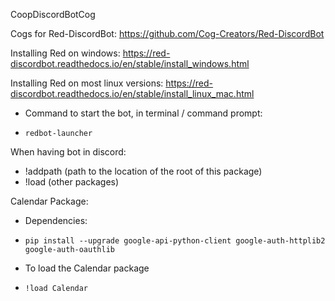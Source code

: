 CoopDiscordBotCog

Cogs for Red-DiscordBot: https://github.com/Cog-Creators/Red-DiscordBot

Installing Red on windows: https://red-discordbot.readthedocs.io/en/stable/install_windows.html

Installing Red on most linux versions: https://red-discordbot.readthedocs.io/en/stable/install_linux_mac.html

- Command to start the bot, in terminal / command prompt:
* `redbot-launcher` 

When having bot in discord:
* !addpath (path to the location of the root of this package)
* !load (other packages)
  
Calendar Package:

- Dependencies:
* `pip install --upgrade google-api-python-client google-auth-httplib2 google-auth-oauthlib`

- To load the Calendar package
* `!load Calendar`
